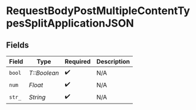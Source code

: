 # RequestBodyPostMultipleContentTypesSplitApplicationJSON


## Fields

| Field              | Type               | Required           | Description        |
| ------------------ | ------------------ | ------------------ | ------------------ |
| `bool`             | *T::Boolean*       | :heavy_check_mark: | N/A                |
| `num`              | *Float*            | :heavy_check_mark: | N/A                |
| `str_`             | *String*           | :heavy_check_mark: | N/A                |